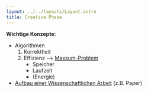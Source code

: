 ```yaml
---
layout: ../../layouts/Layout.astro
title: Creative Phase 
---
```

**Wichtige Konzepte:**
- Algorithmen
	1. Korrektheit
	2. Effizienz --> [Maxsum-Problem](maxsum-problem)
		- Speicher
		- Laufzeit
		- (Energie)
- [Aufbau einer Wissenschaftlichen Arbeit](aufbauWissArbeit) (z.B. Paper)
